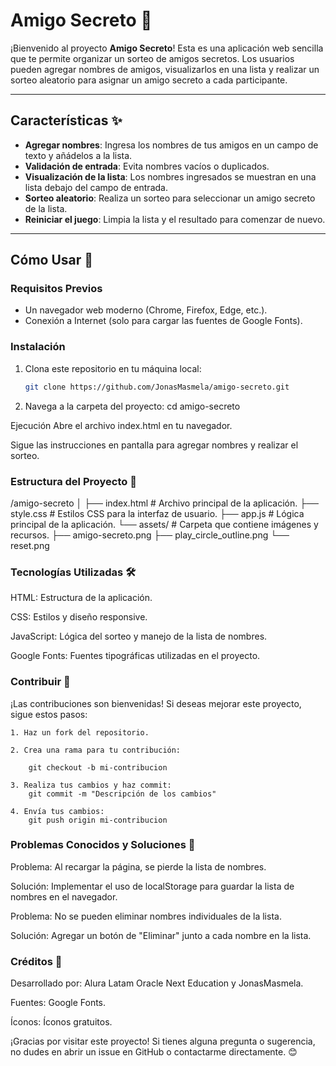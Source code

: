 # Amigo Secreto 🎁

¡Bienvenido al proyecto **Amigo Secreto**! Esta es una aplicación web sencilla que te permite organizar un sorteo de amigos secretos. Los usuarios pueden agregar nombres de amigos, visualizarlos en una lista y realizar un sorteo aleatorio para asignar un amigo secreto a cada participante.

---

## Características ✨

- **Agregar nombres**: Ingresa los nombres de tus amigos en un campo de texto y añádelos a la lista.
- **Validación de entrada**: Evita nombres vacíos o duplicados.
- **Visualización de la lista**: Los nombres ingresados se muestran en una lista debajo del campo de entrada.
- **Sorteo aleatorio**: Realiza un sorteo para seleccionar un amigo secreto de la lista.
- **Reiniciar el juego**: Limpia la lista y el resultado para comenzar de nuevo.

---

## Cómo Usar 🚀

### Requisitos Previos

- Un navegador web moderno (Chrome, Firefox, Edge, etc.).
- Conexión a Internet (solo para cargar las fuentes de Google Fonts).

### Instalación

1. Clona este repositorio en tu máquina local:
   ```bash
   git clone https://github.com/JonasMasmela/amigo-secreto.git

2. Navega a la carpeta del proyecto:
    cd amigo-secreto

Ejecución
Abre el archivo index.html en tu navegador.

Sigue las instrucciones en pantalla para agregar nombres y realizar el sorteo.

### Estructura del Proyecto 📂

/amigo-secreto
│
├── index.html          # Archivo principal de la aplicación.
├── style.css           # Estilos CSS para la interfaz de usuario.
├── app.js              # Lógica principal de la aplicación.
└── assets/             # Carpeta que contiene imágenes y recursos.
    ├── amigo-secreto.png
    ├── play_circle_outline.png
    └── reset.png

### Tecnologías Utilizadas 🛠️

HTML: Estructura de la aplicación.

CSS: Estilos y diseño responsive.

JavaScript: Lógica del sorteo y manejo de la lista de nombres.

Google Fonts: Fuentes tipográficas utilizadas en el proyecto.

### Contribuir 🤝

¡Las contribuciones son bienvenidas! Si deseas mejorar este proyecto, sigue estos pasos:

    1. Haz un fork del repositorio.

    2. Crea una rama para tu contribución:

        git checkout -b mi-contribucion
    
    3. Realiza tus cambios y haz commit:
        git commit -m "Descripción de los cambios"
    
    4. Envía tus cambios:
        git push origin mi-contribucion
    
### Problemas Conocidos y Soluciones 🐛
Problema: Al recargar la página, se pierde la lista de nombres.

Solución: Implementar el uso de localStorage para guardar la lista de nombres en el navegador.

Problema: No se pueden eliminar nombres individuales de la lista.

Solución: Agregar un botón de "Eliminar" junto a cada nombre en la lista.

### Créditos 🙌

Desarrollado por: Alura Latam Oracle Next Education y JonasMasmela.

Fuentes: Google Fonts.

Íconos: Íconos gratuitos.

¡Gracias por visitar este proyecto! Si tienes alguna pregunta o sugerencia, no dudes en abrir un issue en GitHub o contactarme directamente. 😊
